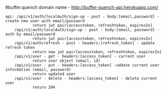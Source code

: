 #buffer.quench
domain name - http://buffer-quench-api.herokuapp.com/

    api: /api/v1/auth/localAuth/sign-up - post - body:[email,password] - create new user with email/password
    			return jwt pair[accesstoken, refreshtoken, expiresIn]
    	/api/v1/auth/localAuth/sign-up - post - body:[email, password] - auth by email/password
    			return jwt pair[accesstoken, refreshtoken, expiresIn]
    	/api/v1/auth/refresh - post - headers:[refresh_token] - update refresh token
    			return new jwt pair[accesstoken, refreshtoken, expiresIn]
    	/api/v1/user - get - headers:[access_token] - current user
    			return user object (email, id)
    	/api/v1/user - put - headers:[access_token] -uddate current user information (email, password)
    			return updated user
    	/api/v1/user - delete - headers:[access_token] - delete current user
    			return 204
